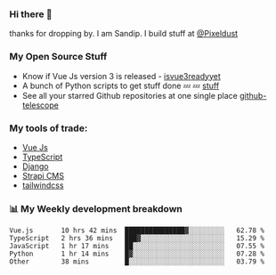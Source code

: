 ### Hi there 👋

thanks for dropping by.
I am Sandip. I build stuff at [@Pixeldust](github.com/pixeldust-in/)

###  **My Open Source Stuff**

 - Know if Vue Js version 3 is released -  [isvue3readyyet](https://github.com/sandiprb/isvue3readyyet)
 - A bunch of Python scripts to get stuff done 💤 💤 [stuff](https://github.com/sandiprb/stuff)
 - See all your starred Github repositories at one single place [github-telescope](https://github.com/sandiprb/github-telescope)



###  **My tools of trade:**
 - [Vue Js](https://github.com/vuejs/vue/)
 - [TypeScript](https://github.com/microsoft/TypeScript)
 - [Django](github.com/django/django)
 - [Strapi CMS](github.com/strapi/strapi)
 - [tailwindcss](https://github.com/tailwindlabs/tailwindcss)


###  📊 **My Weekly development breakdown**
<!--START_SECTION:waka-->
```text
Vue.js       10 hrs 42 mins  ███████████████▓░░░░░░░░░   62.78 % 
TypeScript   2 hrs 36 mins   ███▓░░░░░░░░░░░░░░░░░░░░░   15.29 % 
JavaScript   1 hr 17 mins    ██░░░░░░░░░░░░░░░░░░░░░░░   07.55 % 
Python       1 hr 14 mins    █▓░░░░░░░░░░░░░░░░░░░░░░░   07.28 % 
Other        38 mins         █░░░░░░░░░░░░░░░░░░░░░░░░   03.79 % 
```
<!--END_SECTION:waka-->
